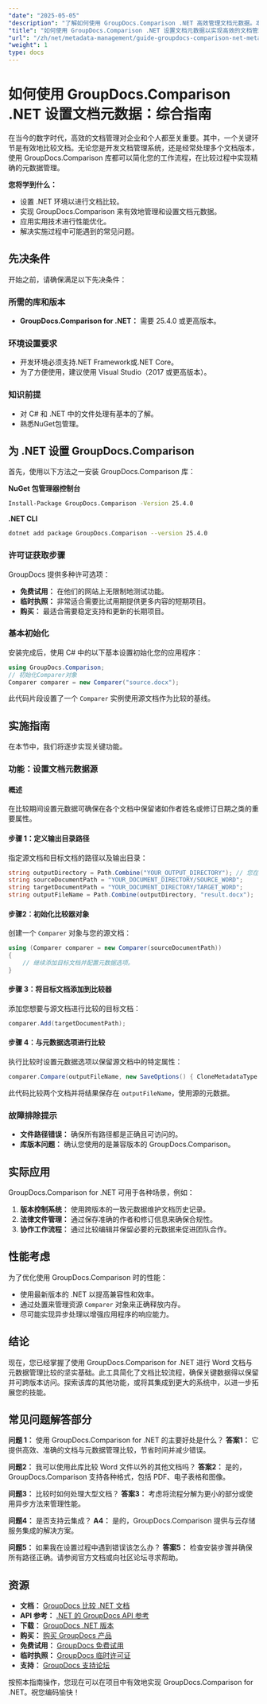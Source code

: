 ```yaml
---
"date": "2025-05-05"
"description": "了解如何使用 GroupDocs.Comparison .NET 高效管理文档元数据。本指南涵盖设置、实施和优化技巧。"
"title": "如何使用 GroupDocs.Comparison .NET 设置文档元数据以实现高效的文档管理"
"url": "/zh/net/metadata-management/guide-groupdocs-comparison-net-metadata-setting/"
"weight": 1
type: docs
---
```

# 如何使用 GroupDocs.Comparison .NET 设置文档元数据：综合指南

在当今的数字时代，高效的文档管理对企业和个人都至关重要。其中，一个关键环节是有效地比较文档。无论您是开发文档管理系统，还是经常处理多个文档版本，使用 GroupDocs.Comparison 库都可以简化您的工作流程，在比较过程中实现精确的元数据管理。

**您将学到什么：**
- 设置 .NET 环境以进行文档比较。
- 实现 GroupDocs.Comparison 来有效地管理和设置文档元数据。
- 应用实用技术进行性能优化。
- 解决实施过程中可能遇到的常见问题。

## 先决条件

开始之前，请确保满足以下先决条件：

### 所需的库和版本
- **GroupDocs.Comparison for .NET：** 需要 25.4.0 或更高版本。

### 环境设置要求
- 开发环境必须支持.NET Framework或.NET Core。
- 为了方便使用，建议使用 Visual Studio（2017 或更高版本）。

### 知识前提
- 对 C# 和 .NET 中的文件处理有基本的了解。
- 熟悉NuGet包管理。

## 为 .NET 设置 GroupDocs.Comparison

首先，使用以下方法之一安装 GroupDocs.Comparison 库：

**NuGet 包管理器控制台**
```bash
Install-Package GroupDocs.Comparison -Version 25.4.0
```

**.NET CLI**
```bash
dotnet add package GroupDocs.Comparison --version 25.4.0
```

### 许可证获取步骤

GroupDocs 提供多种许可选项：
- **免费试用：** 在他们的网站上无限制地测试功能。
- **临时执照：** 非常适合需要比试用期提供更多内容的短期项目。
- **购买：** 最适合需要稳定支持和更新的长期项目。

### 基本初始化

安装完成后，使用 C# 中的以下基本设置初始化您的应用程序：
```csharp
using GroupDocs.Comparison;
// 初始化Comparer对象
Comparer comparer = new Comparer("source.docx");
```
此代码片段设置了一个 `Comparer` 实例使用源文档作为比较的基线。

## 实施指南

在本节中，我们将逐步实现关键功能。

### 功能：设置文档元数据源

#### 概述
在比较期间设置元数据可确保在各个文档中保留诸如作者姓名或修订日期之类的重要属性。

#### 步骤 1：定义输出目录路径
指定源文档和目标文档的路径以及输出目录：
```csharp
string outputDirectory = Path.Combine("YOUR_OUTPUT_DIRECTORY"); // 您在此处的实际路径
string sourceDocumentPath = "YOUR_DOCUMENT_DIRECTORY/SOURCE_WORD";
string targetDocumentPath = "YOUR_DOCUMENT_DIRECTORY/TARGET_WORD";
string outputFileName = Path.Combine(outputDirectory, "result.docx");
```

#### 步骤2：初始化比较器对象
创建一个 `Comparer` 对象与您的源文档：
```csharp
using (Comparer comparer = new Comparer(sourceDocumentPath))
{
    // 继续添加目标文档并配置元数据选项。
}
```

#### 步骤 3：将目标文档添加到比较器
添加您想要与源文档进行比较的目标文档：
```csharp
comparer.Add(targetDocumentPath);
```

#### 步骤 4：与元数据选项进行比较
执行比较时设置元数据选项以保留源文档中的特定属性：
```csharp
comparer.Compare(outputFileName, new SaveOptions() { CloneMetadataType = MetadataType.Source });
```
此代码比较两个文档并将结果保存在 `outputFileName`，使用源的元数据。

### 故障排除提示
- **文件路径错误：** 确保所有路径都是正确且可访问的。
- **库版本问题：** 确认您使用的是兼容版本的 GroupDocs.Comparison。

## 实际应用

GroupDocs.Comparison for .NET 可用于各种场景，例如：
1. **版本控制系统：** 使用跨版本的一致元数据维护文档历史记录。
2. **法律文件管理：** 通过保存准确的作者和修订信息来确保合规性。
3. **协作工作流程：** 通过比较编辑并保留必要的元数据来促进团队合作。

## 性能考虑

为了优化使用 GroupDocs.Comparison 时的性能：
- 使用最新版本的 .NET 以提高兼容性和效率。
- 通过处置来管理资源 `Comparer` 对象来正确释放内存。
- 尽可能实现异步处理以增强应用程序的响应能力。

## 结论

现在，您已经掌握了使用 GroupDocs.Comparison for .NET 进行 Word 文档与元数据管理比较的坚实基础。此工具简化了文档比较流程，确保关键数据得以保留并可跨版本访问。探索该库的其他功能，或将其集成到更大的系统中，以进一步拓展您的技能。

## 常见问题解答部分

**问题 1：** 使用 GroupDocs.Comparison for .NET 的主要好处是什么？
**答案1：** 它提供高效、准确的文档与元数据管理比较，节省时间并减少错误。

**问题2：** 我可以使用此库比较 Word 文件以外的其他文档吗？
**答案2：** 是的，GroupDocs.Comparison 支持各种格式，包括 PDF、电子表格和图像。

**问题3：** 比较时如何处理大型文档？
**答案3：** 考虑将流程分解为更小的部分或使用异步方法来管理性能。

**问题4：** 是否支持云集成？
**A4：** 是的，GroupDocs.Comparison 提供与云存储服务集成的解决方案。

**问题5：** 如果我在设置过程中遇到错误该怎么办？
**答案5：** 检查安装步骤并确保所有路径正确。请参阅官方文档或向社区论坛寻求帮助。

## 资源
- **文档：** [GroupDocs 比较 .NET 文档](https://docs.groupdocs.com/comparison/net/)
- **API 参考：** [.NET 的 GroupDocs API 参考](https://reference.groupdocs.com/comparison/net/)
- **下载：** [GroupDocs .NET 版本](https://releases.groupdocs.com/comparison/net/)
- **购买：** [购买 GroupDocs 产品](https://purchase.groupdocs.com/buy)
- **免费试用：** [GroupDocs 免费试用](https://releases.groupdocs.com/comparison/net/)
- **临时执照：** [GroupDocs 临时许可证](https://purchase.groupdocs.com/temporary-license/)
- **支持：** [GroupDocs 支持论坛](https://forum.groupdocs.com/c/comparison/)

按照本指南操作，您现在可以在项目中有效地实现 GroupDocs.Comparison for .NET。祝您编码愉快！